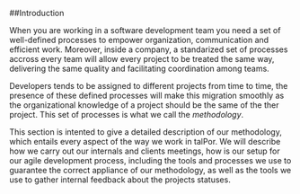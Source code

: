 ##Introduction

When you are working in a software development team you need a set of 
well-defined processes to empower organization, communication and efficient 
work. Moreover, inside a company, a standarized set of processes 
accross every team will allow every project to be treated the same way,
delivering the same quality and facilitating coordination among teams.

Developers tends to be assigned to different projects from time to time, 
the presence of these defined processes will make this migration smoothly
as the organizational knowledge of a project should be the same of the 
ther project. This set of processes is what we call the *methodology*.


This section is intented to give a detailed description of our methodology,
which entails every aspect of the way we work in talPor. We will describe 
how we carry out our internals and clients meetings, how is our
setup for our agile development process, including the tools and processes 
we use to guarantee the correct appliance of our methodology, as well as 
the tools we use to gather internal feedback about the projects statuses.

